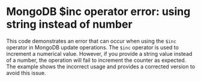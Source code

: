 # MongoDB $inc operator error: using string instead of number
This code demonstrates an error that can occur when using the `$inc` operator in MongoDB update operations.  The `$inc` operator is used to increment a numerical value. However, if you provide a string value instead of a number, the operation will fail to increment the counter as expected. The example shows the incorrect usage and provides a corrected version to avoid this issue.